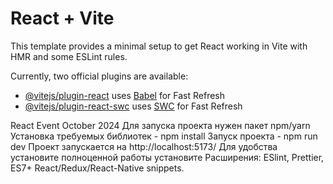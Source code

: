 # React + Vite

This template provides a minimal setup to get React working in Vite with HMR and some ESLint rules.

Currently, two official plugins are available:

- [@vitejs/plugin-react](https://github.com/vitejs/vite-plugin-react/blob/main/packages/plugin-react/README.md) uses [Babel](https://babeljs.io/) for Fast Refresh
- [@vitejs/plugin-react-swc](https://github.com/vitejs/vite-plugin-react-swc) uses [SWC](https://swc.rs/) for Fast Refresh

React Event October 2024
Для запуска проекта нужен пакет npm/yarn
Установка требуемых библиотек - npm install
Запуск проекта - npm run dev
Проект запускается на http://localhost:5173/
Для удобства установите полноценной работы установите Расширения:
ESlint, Prettier, ES7+ React/Redux/React-Native snippets.